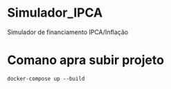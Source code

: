 # Simulador_IPCA
Simulador de financiamento IPCA/Inflação
# Comano apra subir projeto
```
docker-compose up --build
```
